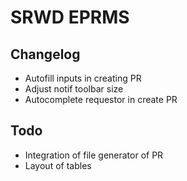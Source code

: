 # SRWD EPRMS

## Changelog
- Autofill inputs in creating PR
- Adjust notif toolbar size
- Autocomplete requestor in create PR

## Todo
- Integration of file generator of PR
- Layout of tables
